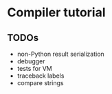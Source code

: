 # Compiler tutorial

## TODOs

* non-Python result serialization
* debugger
* tests for VM
* traceback labels
* compare strings
